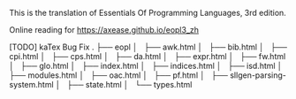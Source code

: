 This is the translation of Essentials Of Programming Languages, 3rd edition.


Online reading for https://axease.github.io/eopl3_zh

[TODO] kaTex Bug Fix
.
├── eopl
│   ├── awk.html
│   ├── bib.html
│   ├── cpi.html
│   ├── cps.html
│   ├── da.html
│   ├── expr.html
│   ├── fw.html
│   ├── glo.html
│   ├── index.html
│   ├── indices.html
│   ├── isd.html
│   ├── modules.html
│   ├── oac.html
│   ├── pf.html
│   ├── sllgen-parsing-system.html
│   ├── state.html
│   └── types.html
